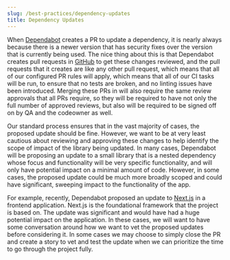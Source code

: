```yaml
---
slug: /best-practices/dependency-updates
title: Dependency Updates
---
```


When [Dependabot](https://dependabot.com/) creates a PR to update a dependency, it is nearly always because there is a newer version that has security fixes over the version that is currently being used. The nice thing about this is that Dependabot creates pull requests in [GitHub](https://github.com/) to get these changes reviewed, and the pull requests that it creates are like any other pull request, which means that all of our configured PR rules will apply, which means that all of our CI tasks will be run, to ensure that no tests are broken, and no linting issues have been introduced. Merging these PRs in will also require the same review approvals that all PRs require, so they will be required to have not only the full number of approved reviews, but also will be required to be signed off on by QA and the codeowner as well.

Our standard process ensures that in the vast majority of cases, the proposed update should be fine. However, we want to be at very least cautious about reviewing and approving these changes to help identify the scope of impact of the library being updated. In many cases, Dependabot will be proposing an update to a small library that is a nested dependency whose focus and functionality will be very specific functionality, and will only have potential impact on a minimal amount of code. However, in some cases, the proposed update could be much more broadly scoped and could have significant, sweeping impact to the functionality of the app.

For example, recently, Dependabot proposed an update to [Next.js](https://nextjs.org/) in a frontend application. Next.js is the foundational framework that the project is based on. The update was significant and would have had a huge potential impact on the application. In these cases, we will want to have some conversation around how we want to vet the proposed updates before considering it. In some cases we may choose to simply close the PR and create a story to vet and test the update when we can prioritize the time to go through the project fully.
